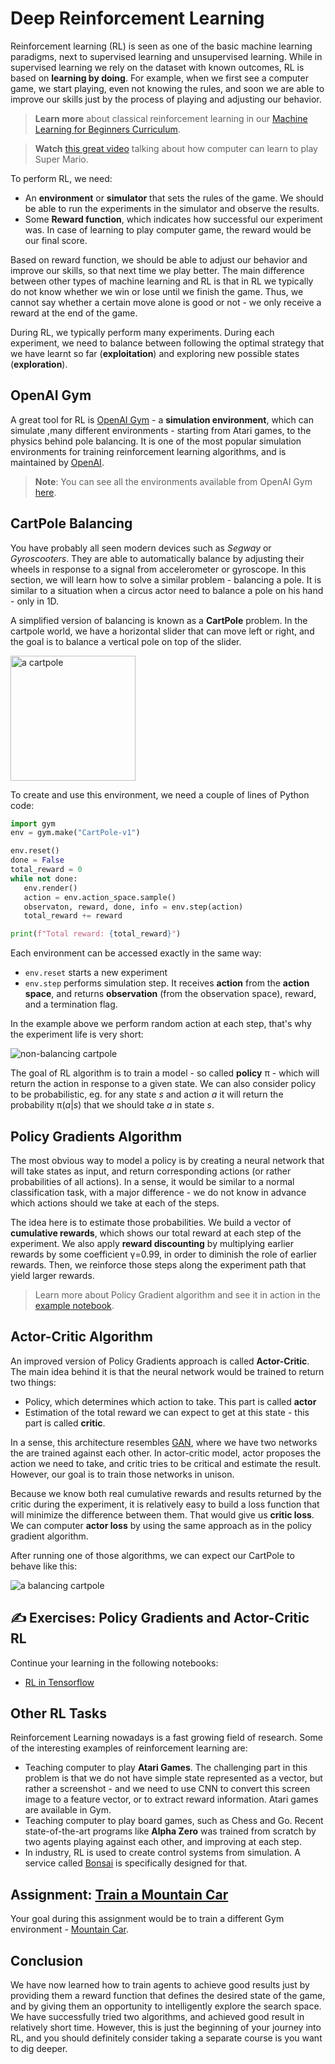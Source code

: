 # Deep Reinforcement Learning

Reinforcement learning (RL) is seen as one of the basic machine learning paradigms, next to supervised learning and unsupervised learning. While in supervised learning we rely on the dataset with known outcomes, RL is based on **learning by doing**. For example, when we first see a computer game, we start playing, even not knowing the rules, and soon we are able to improve our skills just by the process of playing and adjusting our behavior.

> **Learn more** about classical reinforcement learning in our [Machine Learning for Beginners Curriculum](https://github.com/microsoft/ML-For-Beginners/blob/main/8-Reinforcement/README.md).

> **Watch** [this great video](https://www.youtube.com/watch?v=qv6UVOQ0F44) talking about how computer can learn to play Super Mario.

To perform RL, we need:

* An **environment** or **simulator** that sets the rules of the game. We should be able to run the experiments in the simulator and observe the results.
* Some **Reward function**, which indicates how successful our experiment was. In case of learning to play computer game, the reward would be our final score. 

Based on reward function, we should be able to adjust our behavior and improve our skills, so that next time we play better. The main difference between other types of machine learning and RL is that in RL we typically do not know whether we win or lose until we finish the game. Thus, we cannot say whether a certain move alone is good or not - we only receive a reward at the end of the game.

During RL, we typically perform many experiments. During each experiment, we need to balance between following the optimal strategy that we have learnt so far (**exploitation**) and exploring new possible states (**exploration**).

## OpenAI Gym

A great tool for RL is [OpenAI Gym](https://gym.openai.com/) - a **simulation environment**, which can simulate ,many different environments - starting from Atari games, to the physics behind pole balancing. It is one of the most popular simulation environments for training reinforcement learning algorithms, and is maintained by [OpenAI](https://openai.com/).

> **Note**: You can see all the environments available from OpenAI Gym [here](https://gym.openai.com/envs/#classic_control). 

## CartPole Balancing

You have probably all seen modern devices such as *Segway* or *Gyroscooters*. They are able to automatically balance by adjusting their wheels in response to a signal from accelerometer or gyroscope. In this section, we will learn how to solve a similar problem - balancing a pole. It is similar to a situation when a circus actor need to balance a pole on his hand - only in 1D.

A simplified version of balancing is known as a **CartPole** problem. In the cartpole world, we have a horizontal slider that can move left or right, and the goal is to balance a vertical pole on top of the slider.

<img alt="a cartpole" src="images/cartpole.png" width="200"/>

To create and use this environment, we need a couple of lines of Python code:

```python
import gym
env = gym.make("CartPole-v1")

env.reset()
done = False
total_reward = 0
while not done:
   env.render()
   action = env.action_space.sample()
   observaton, reward, done, info = env.step(action)
   total_reward += reward

print(f"Total reward: {total_reward}")
```

Each environment can be accessed exactly in the same way:
* `env.reset` starts a new experiment
* `env.step` performs simulation step. It receives **action** from the **action space**, and returns **observation** (from the observation space), reward, and a termination flag.

In the example above we perform random action at each step, that's why the experiment life is very short:

![non-balancing cartpole](images/cartpole-nobalance.gif)

The goal of RL algorithm is to train a model - so called **policy** &pi; - which will return the action in response to a given state. We can also consider policy to be probabilistic, eg. for any state *s* and action *a* it will return the probability &pi;(*a*|*s*) that we should take *a* in state *s*. 

## Policy Gradients Algorithm

The most obvious way to model a policy is by creating a neural network that will take states as input, and return corresponding actions (or rather probabilities of all actions). In a sense, it would be similar to a normal classification task, with a major difference - we do not know in advance which actions should we take at each of the steps.

The idea here is to estimate those probabilities. We build a vector of **cumulative rewards**, which shows our total reward at each step of the experiment. We also apply **reward discounting** by multiplying earlier rewards by some coefficient &gamma;=0.99, in order to diminish the role of earlier rewards. Then, we reinforce those steps along the experiment path that yield larger rewards.

> Learn more about Policy Gradient algorithm and see it in action in the [example notebook](CartPole-RL-TF.ipynb).

## Actor-Critic Algorithm

An improved version of Policy Gradients approach is called **Actor-Critic**. The main idea behind it is that the neural network would be trained to return two things:

* Policy, which determines which action to take. This part is called **actor**
* Estimation of the total reward we can expect to get at this state - this part is called **critic**.

In a sense, this architecture resembles [GAN](../../4-ComputerVision/10-GANs/README.md), where we have two networks the are trained against each other. In actor-critic model, actor proposes the action we need to take, and critic tries to be critical and estimate the result. However, our goal is to train those networks in unison.

Because we know both real cumulative rewards and results returned by the critic during the experiment, it is relatively easy to build a loss function that will minimize the difference between them. That would give us **critic loss**. We can computer **actor loss** by using the same approach as in the policy gradient algorithm.

After running one of those algorithms, we can expect our CartPole to behave like this:

![a balancing cartpole](images/cartpole-balance.gif)

## ✍️ Exercises: Policy Gradients and Actor-Critic RL

Continue your learning in the following notebooks:

* [RL in Tensorflow](CartPole-RL-TF.ipynb)

## Other RL Tasks

Reinforcement Learning nowadays is a fast growing field of research. Some of the interesting examples of reinforcement learning are:

* Teaching computer to play **Atari Games**. The challenging part in this problem is that we do not have simple state represented as a vector, but rather a screenshot - and we need to use CNN to convert this screen image to a feature vector, or to extract reward information. Atari games are available in Gym.
* Teaching computer to play board games, such as Chess and Go. Recent state-of-the-art programs like **Alpha Zero** was trained from scratch by two agents playing against each other, and improving at each step.
* In industry, RL is used to create control systems from simulation. A service called [Bonsai](https://azure.microsoft.com/services/project-bonsai/) is specifically designed for that.

## Assignment: [Train a Mountain Car](lab/README.md)

Your goal during this assignment would be to train a different Gym environment - [Mountain Car](https://www.gymlibrary.ml/environments/classic_control/mountain_car/).

## Conclusion

We have now learned how to train agents to achieve good results just by providing them a reward function that defines the desired state of the game, and by giving them an opportunity to intelligently explore the search space. We have successfully tried two algorithms, and achieved good result in relatively short time. However, this is just the beginning of your journey into RL, and you should definitely consider taking a separate course is you want to dig deeper.